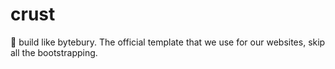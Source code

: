 # crust
🍕 build like bytebury. The official template that we use for our websites, skip all the bootstrapping.
